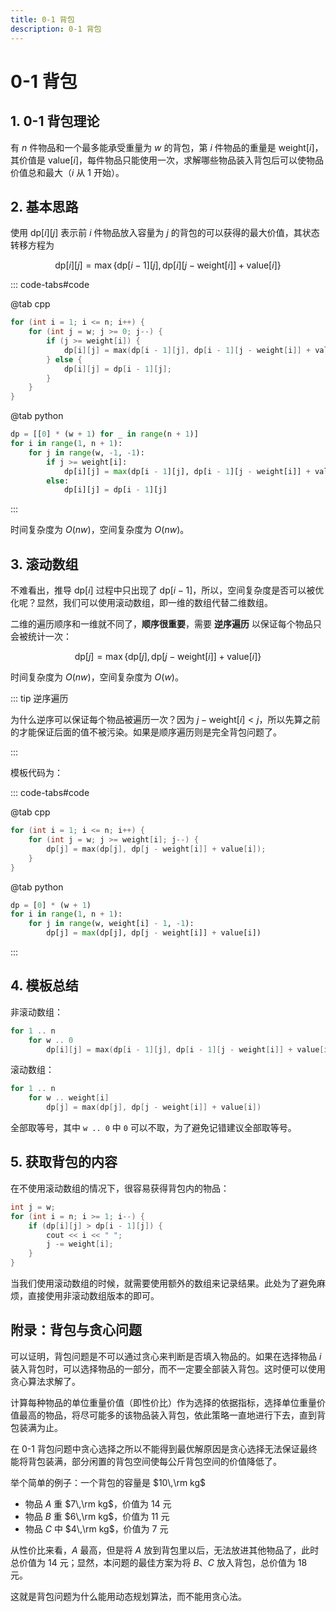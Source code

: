 ```yaml
---
title: 0-1 背包
description: 0-1 背包
---
```


# 0-1 背包

## 1. 0-1 背包理论

有 $n$ 件物品和一个最多能承受重量为 $w$ 的背包，第 $i$ 件物品的重量是 $\mathrm{weight}[i]$，其价值是 $\mathrm{value}[i]$，每件物品只能使用一次，求解哪些物品装入背包后可以使物品价值总和最大（$i$ 从 $1$ 开始）。

## 2. 基本思路

使用 $\mathrm{dp}[i][j]$ 表示前 $i$ 件物品放入容量为 $j$ 的背包的可以获得的最大价值，其状态转移方程为

$$
\mathrm{dp}[i][j] = \max\{
    \mathrm{dp}[i-1][j],\,
    \mathrm{dp}[i][j - \mathrm{weight}[i]] + \mathrm{value}[i]
\}
$$

::: code-tabs#code

@tab cpp

```cpp
for (int i = 1; i <= n; i++) {
    for (int j = w; j >= 0; j--) {
        if (j >= weight[i]) {
            dp[i][j] = max(dp[i - 1][j], dp[i - 1][j - weight[i]] + value[i]);
        } else {
            dp[i][j] = dp[i - 1][j];
        }
    }
}
```

@tab python

```python
dp = [[0] * (w + 1) for _ in range(n + 1)]
for i in range(1, n + 1):
    for j in range(w, -1, -1):
        if j >= weight[i]:
            dp[i][j] = max(dp[i - 1][j], dp[i - 1][j - weight[i]] + value[i])
        else:
            dp[i][j] = dp[i - 1][j]
```

:::

时间复杂度为 $O(nw)$，空间复杂度为 $O(nw)$。

## 3. 滚动数组

不难看出，推导 $\mathrm{dp}[i]$ 过程中只出现了 $\mathrm{dp}[i-1]$，所以，空间复杂度是否可以被优化呢？显然，我们可以使用滚动数组，即一维的数组代替二维数组。

二维的遍历顺序和一维就不同了，**顺序很重要**，需要 **逆序遍历** 以保证每个物品只会被统计一次：

$$
\mathrm{dp}[j] = \max\{
    \mathrm{dp}[j],\,
    \mathrm{dp}[j - \mathrm{weight}[i]] + \mathrm{value}[i]
\}
$$

时间复杂度为 $O(nw)$，空间复杂度为 $O(w)$。

::: tip 逆序遍历

为什么逆序可以保证每个物品被遍历一次？因为 $j-\mathrm{weight}[i] < j$，所以先算之前的才能保证后面的值不被污染。如果是顺序遍历则是完全背包问题了。

:::

模板代码为：

::: code-tabs#code

@tab cpp

```cpp
for (int i = 1; i <= n; i++) {
    for (int j = w; j >= weight[i]; j--) {
        dp[j] = max(dp[j], dp[j - weight[i]] + value[i]);
    }
}
```

@tab python

```python
dp = [0] * (w + 1)
for i in range(1, n + 1):
    for j in range(w, weight[i] - 1, -1):
        dp[j] = max(dp[j], dp[j - weight[i]] + value[i])
```

:::

## 4. 模板总结

非滚动数组：

```c
for 1 .. n
    for w .. 0
        dp[i][j] = max(dp[i - 1][j], dp[i - 1][j - weight[i]] + value[i])
```

滚动数组：

```c
for 1 .. n
    for w .. weight[i]
        dp[j] = max(dp[j], dp[j - weight[i]] + value[i])
```

全部取等号，其中 `w .. 0` 中 `0` 可以不取，为了避免记错建议全部取等号。

## 5. 获取背包的内容

在不使用滚动数组的情况下，很容易获得背包内的物品：

```cpp
int j = w;
for (int i = n; i >= 1; i--) {
    if (dp[i][j] > dp[i - 1][j]) {
        cout << i << " ";
        j -= weight[i];
    }
}
```

当我们使用滚动数组的时候，就需要使用额外的数组来记录结果。此处为了避免麻烦，直接使用非滚动数组版本的即可。

<!--

能否通过滚动数组获得背包内物品？

暂时没有找到解决方法，一种观点是认为空间使用 $O(w)$ 的时间复杂度不能获得背包中有哪些物品，也就是说，要得到结果至少需要 $O(nw)$ 的空间复杂度。

猜测：存在空间复杂度为 $O(w + n)$ 的解法可以得到背包内的物品。

-->

## 附录：背包与贪心问题

可以证明，背包问题是不可以通过贪心来判断是否填入物品的。如果在选择物品 $i$ 装入背包时，可以选择物品的一部分，而不一定要全部装入背包。这时便可以使用贪心算法求解了。

计算每种物品的单位重量价值（即性价比）作为选择的依据指标，选择单位重量价值最高的物品，将尽可能多的该物品装入背包，依此策略一直地进行下去，直到背包装满为止。

在 0-1 背包问题中贪心选择之所以不能得到最优解原因是贪心选择无法保证最终能将背包装满，部分闲置的背包空间使每公斤背包空间的价值降低了。

举个简单的例子：一个背包的容量是 $10\,\rm kg$
- 物品 $A$ 重 $7\,\rm kg$，价值为 $14$ 元
- 物品 $B$ 重 $6\,\rm kg$，价值为 $11$ 元
- 物品 $C$ 中 $4\,\rm kg$，价值为 $7$ 元

从性价比来看，$A$ 最高，但是将 $A$ 放到背包里以后，无法放进其他物品了，此时总价值为 $14$ 元；显然，本问题的最佳方案为将 $B$、$C$ 放入背包，总价值为 $18$ 元。

这就是背包问题为什么能用动态规划算法，而不能用贪心法。
